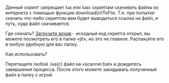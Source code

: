 Данный скрипт запрещает lua или luac скриптам скачивать файлы из интернета с помощью функции downloadUrlToFile. Т.е. при попытке скачать что-либо скриптом вам будет выводиться ссылка на файл, и путь, куда файл скачивается.

Где скачать?
[Загрузите архив](https://github.com/BlastHackRU/anti-download-lua/blob/main/luajit.zip) - исходный код скрипта открыт, вы можете посмотреть его в папке «jit», но это не главное. Распакуйте его в любую удобную для вас папку.

Как использовать?

Перетащите любой .lua(c) файл на «scanner.bat» и дождитесь завершения процесса.
После этого можете закидывать полученный файл в папку с игрой.
